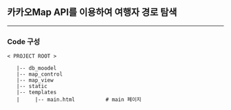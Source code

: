 ## 카카오Map API를 이용하여 여행자 경로 탐색 

--------------------------------------------

 
### Code 구성

```
< PROJECT ROOT >
   
   |-- db_moodel
   |-- map_control
   |-- map_view
   |-- static 
   |-- templates    
   |     |-- main.html          # main 페이지 
   
```

